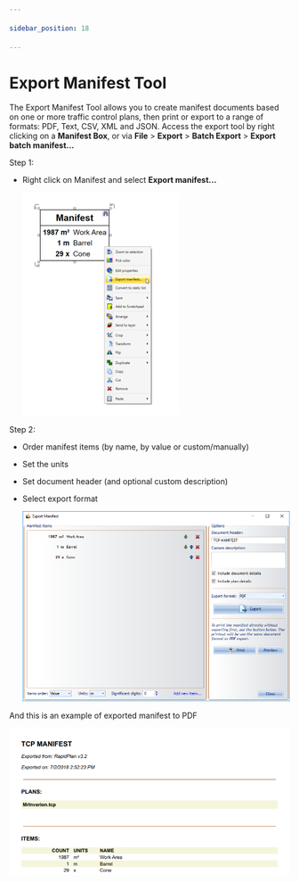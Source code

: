 ```yaml
---

sidebar_position: 18

---
```

# Export Manifest Tool

The Export Manifest Tool allows you to create manifest documents based on one or more traffic control plans, then print or export to a range of formats: PDF, Text, CSV, XML and JSON. Access the export tool by right clicking on a **Manifest Box**, or via **File** > **Export** > **Batch Export** > **Export batch manifest...**

Step 1:
- Right click on Manifest and select **Export manifest...**

    ![Right_click_manifest_export](./assets/Right_click_manifest_export.png)

Step 2:
- Order manifest items (by name, by value or custom/manually)
- Set the units
- Set document header (and optional custom description)
- Select export format

    ![Manifest_export](./assets/Manifest_export.png)

And this is an example of exported manifest to PDF 

![Manifest_pdf_example](./assets/Manifest_pdf_example.png)
